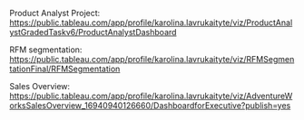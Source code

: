 
Product Analyst Project: 
https://public.tableau.com/app/profile/karolina.lavrukaityte/viz/ProductAnalystGradedTaskv6/ProductAnalystDashboard

RFM segmentation: 
https://public.tableau.com/app/profile/karolina.lavrukaityte/viz/RFMSegmentationFinal/RFMSegmentation

Sales Overview: 
https://public.tableau.com/app/profile/karolina.lavrukaityte/viz/AdventureWorksSalesOverview_16940940126660/DashboardforExecutive?publish=yes
